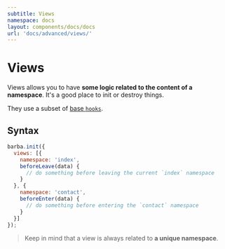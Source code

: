 ```yaml
---
subtitle: Views
namespace: docs
layout: components/docs/docs
url: 'docs/advanced/views/'
---
```


# Views

Views allows you to have **some logic related to the content of a namespace**.
It's a good place to init or destroy things.

They use a subset of [base `hooks`](/docs/advanced/hooks#Base-hooks).

## Syntax

```js
barba.init({
  views: [{
    namespace: 'index',
    beforeLeave(data) {
      // do something before leaving the current `index` namespace
    }
  }, {
    namespace: 'contact',
    beforeEnter(data) {
      // do something before entering the `contact` namespace
    }
  }]
});
```

> Keep in mind that a view is always related to **a unique namespace**.
